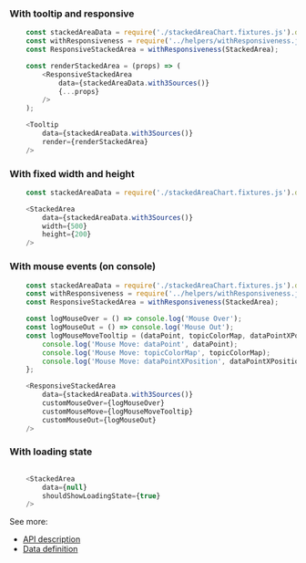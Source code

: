 ### With tooltip and responsive
```js
    const stackedAreaData = require('./stackedAreaChart.fixtures.js').default;
    const withResponsiveness = require('../helpers/withResponsiveness.js').default;
    const ResponsiveStackedArea = withResponsiveness(StackedArea);

    const renderStackedArea = (props) => (
        <ResponsiveStackedArea
            data={stackedAreaData.with3Sources()}
            {...props}
        />
    );

    <Tooltip
        data={stackedAreaData.with3Sources()}
        render={renderStackedArea}
    />
```

### With fixed width and height
```js
    const stackedAreaData = require('./stackedAreaChart.fixtures.js').default;

    <StackedArea
        data={stackedAreaData.with3Sources()}
        width={500}
        height={200}
    />
```


### With mouse events (on console)
```js
    const stackedAreaData = require('./stackedAreaChart.fixtures.js').default;
    const withResponsiveness = require('../helpers/withResponsiveness.js').default;
    const ResponsiveStackedArea = withResponsiveness(StackedArea);

    const logMouseOver = () => console.log('Mouse Over');
    const logMouseOut = () => console.log('Mouse Out');
    const logMouseMoveTooltip = (dataPoint, topicColorMap, dataPointXPosition) => {
        console.log('Mouse Move: dataPoint', dataPoint);
        console.log('Mouse Move: topicColorMap', topicColorMap);
        console.log('Mouse Move: dataPointXPosition', dataPointXPosition);
    };

    <ResponsiveStackedArea
        data={stackedAreaData.with3Sources()}
        customMouseOver={logMouseOver}
        customMouseMove={logMouseMoveTooltip}
        customMouseOut={logMouseOut}
    />
```

### With loading state
```js

    <StackedArea
        data={null}
        shouldShowLoadingState={true}
    />
```


See more:
* [API description][APILink]
* [Data definition][DataLink]



[APILink]: http://eventbrite.github.io/britecharts/module-Stacked-area.html
[DataLink]: http://eventbrite.github.io/britecharts/global.html#areaChartData__anchor
